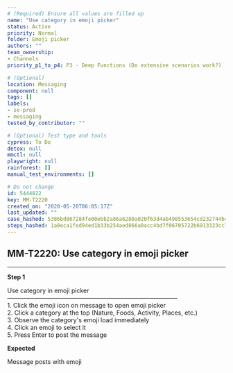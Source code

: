 ```yaml
---
# (Required) Ensure all values are filled up
name: "Use category in emoji picker"
status: Active
priority: Normal
folder: Emoji picker
authors: ""
team_ownership:
- Channels
priority_p1_to_p4: P3 - Deep Functions (Do extensive scenarios work?)

# (Optional)
location: Messaging
component: null
tags: []
labels:
- se-prod
- messaging
tested_by_contributor: ""

# (Optional) Test type and tools
cypress: To Do
detox: null
mmctl: null
playwright: null
rainforest: []
manual_test_environments: []

# Do not change
id: 5444822
key: MM-T2220
created_on: "2020-05-20T06:05:17Z"
last_updated: ""
case_hashed: 5386bd867284fe00ebb2a86a6280a020f63d4ab498553654cd232744b4d637e7dbb42c48269be300eecb5853e6c97ff1
steps_hashed: 1a0eca1fed94ed1b33b254aed866a0acc4bd7f06705722b6913323cc71a3012691138d5ec8e286279c2c420687678391
---
```


<!-- (Auto-generated) Based on frontmatter's "key" and "name" -->

## MM-T2220: Use category in emoji picker

---

**Step 1**

Use category in emoji picker\
————————————————————————————\
1\. Click the emoji icon on message to open emoji picker\
2\. Click a category at the top (Nature, Foods, Activity, Places, etc.)\
3\. Observe the category's emoji load immediately\
4\. Click an emoji to select it\
5\. Press Enter to post the message

**Expected**

Message posts with emoji
